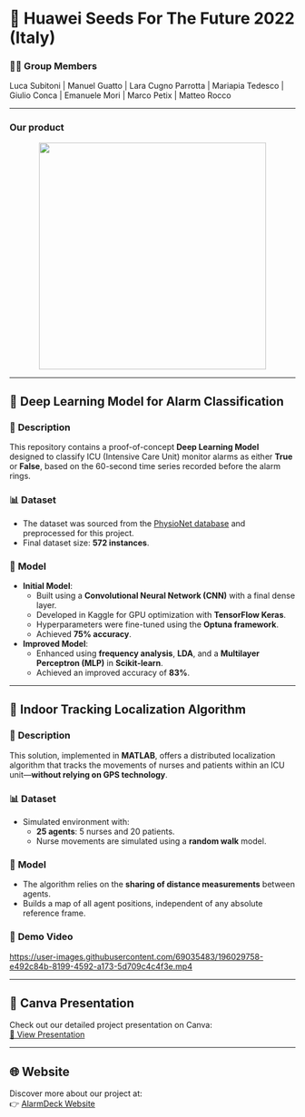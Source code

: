 # 🌱 Huawei Seeds For The Future 2022 (Italy)

### 👩‍💻 **Group Members** 
Luca Subitoni | Manuel Guatto | Lara Cugno Parrotta | Mariapia Tedesco | Giulio Conca | Emanuele Mori | Marco Petix | Matteo Rocco

---

### Our product

<p align="center">
   <img src="https://user-images.githubusercontent.com/69035483/210620086-01ca8806-3d31-4dc3-8169-02a65c315500.png" width="400"/>
</p>

---

## 🚨 **Deep Learning Model for Alarm Classification**

### 📝 **Description**
This repository contains a proof-of-concept **Deep Learning Model** designed to classify ICU (Intensive Care Unit) monitor alarms as either **True** or **False**, based on the 60-second time series recorded before the alarm rings.

### 📊 **Dataset**
- The dataset was sourced from the [PhysioNet database](https://physionet.org/content/challenge-2015/1.0.0/) and preprocessed for this project.
- Final dataset size: **572 instances**.

### 🧠 **Model**
- **Initial Model**:
  - Built using a **Convolutional Neural Network (CNN)** with a final dense layer.
  - Developed in Kaggle for GPU optimization with **TensorFlow Keras**.
  - Hyperparameters were fine-tuned using the **Optuna framework**.
  - Achieved **75% accuracy**.
- **Improved Model**:
  - Enhanced using **frequency analysis**, **LDA**, and a **Multilayer Perceptron (MLP)** in **Scikit-learn**.
  - Achieved an improved accuracy of **83%**.

---

## 📍 **Indoor Tracking Localization Algorithm**

### 📝 **Description**
This solution, implemented in **MATLAB**, offers a distributed localization algorithm that tracks the movements of nurses and patients within an ICU unit—**without relying on GPS technology**.

### 📊 **Dataset**
- Simulated environment with:
  - **25 agents**: 5 nurses and 20 patients.
  - Nurse movements are simulated using a **random walk** model.

### 🔧 **Model**
- The algorithm relies on the **sharing of distance measurements** between agents.
- Builds a map of all agent positions, independent of any absolute reference frame.

### 🎥 **Demo Video**
https://user-images.githubusercontent.com/69035483/196029758-e492c84b-8199-4592-a173-5d709c4c4f3e.mp4

---

## 🌟 Canva Presentation
Check out our detailed project presentation on Canva:  
[🔗 View Presentation](https://your-canva-link.com)

---

## 🌐 **Website**
Discover more about our project at:  
👉 [AlarmDeck Website](https://sites.google.com/view/alarmdeck/home)
